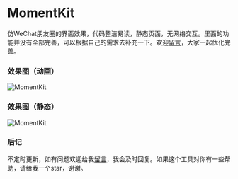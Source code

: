 # MomentKit

仿WeChat朋友圈的界面效果，代码整洁易读，静态页面，无网络交互。里面的功能并没有全部完善，可以根据自己的需求去补充一下。欢迎[留言](https://github.com/ChellyLau/MomentKit/issues)，大家一起优化完善。


### 效果图（动画）

![MomentKit](https://github.com/ChellyLau/MomentKit/blob/master/Screenshot/screenshot.gif)

### 效果图（静态）

![MomentKit](https://github.com/ChellyLau/MomentKit/blob/master/Screenshot/screenshot_1.png)

### 后记

不定时更新，如有问题欢迎给我[留言](https://github.com/ChellyLau/MomentKit/issues)，我会及时回复。如果这个工具对你有一些帮助，请给我一个star，谢谢。




